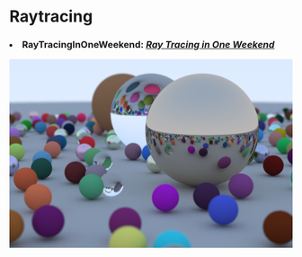 # Raytracing

### <li>RayTracingInOneWeekend: [_Ray Tracing in One Weekend_](https://raytracing.github.io/books/RayTracingInOneWeekend.html)

![RayTracingInOneWeekend](InOneWeekend/result.bmp)

